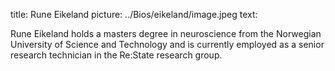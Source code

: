 title: Rune Eikeland
picture: ../Bios/eikeland/image.jpeg
text:

Rune Eikeland holds a masters degree in neuroscience from the Norwegian University of Science and Technology and is currently employed as a senior research technician in the Re:State research group.
